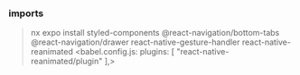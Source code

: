 

### imports

 > nx expo install 
      styled-components
      @react-navigation/bottom-tabs
      @react-navigation/drawer
      react-native-gesture-handler
      react-native-reanimated
         <babel.config.js: plugins: [ "react-native-reanimated/plugin" ],>
         

